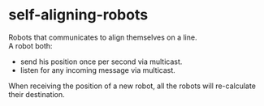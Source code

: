 # self-aligning-robots
Robots that communicates to align themselves on a line.  
A robot both:
- send his position once per second via multicast.
- listen for any incoming message via multicast.


When receiving the position of a new robot, all the robots will re-calculate their destination.
